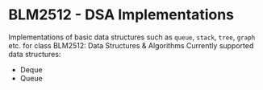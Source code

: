 # BLM2512 - DSA Implementations

Implementations of basic data structures such as `queue`, `stack`, `tree`, `graph` etc. for class BLM2512: Data Structures & Algorithms
Currently supported data structures:
- Deque
- Queue